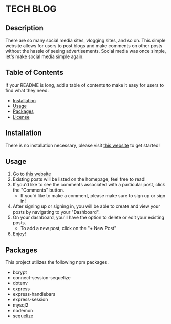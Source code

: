 # TECH BLOG

## Description
There are so many social media sites, vlogging sites, and so on. This simple website allows for users to post blogs and make comments on other posts without the hassle of seeing advertisements. Social media was once simple, let's make social media simple again.

## Table of Contents
If your README is long, add a table of contents to make it easy for users to find what they need.
- [Installation](#installation)
- [Usage](#usage)
- [Packages](#packages)
- [License](#license)

## Installation
There is no installation necessary, please visit [this website](https://warm-lake-10819.herokuapp.com/) to get started!

## Usage
1. Go to [this website](https://warm-lake-10819.herokuapp.com/) 
2. Existing posts will be listed on the homepage, feel free to read!
3. If you'd like to see the comments associated with a particular post, click the "Comments" button.
    - If you'd like to make a comment, please make sure to sign up or sign in!
4. After signing up or signing in, you will be able to create and view your posts by navigating to your "Dashboard".
5. On your dashboard, you'll have the option to delete or edit your existing posts.
    - To add a new post, click on the "+ New Post"
6. Enjoy!

## Packages
This project utilizes the following npm packages.
- bcrypt
- connect-session-sequelize
- dotenv
- express
- express-handlebars
- express-session
- mysql2
- nodemon
- sequelize
